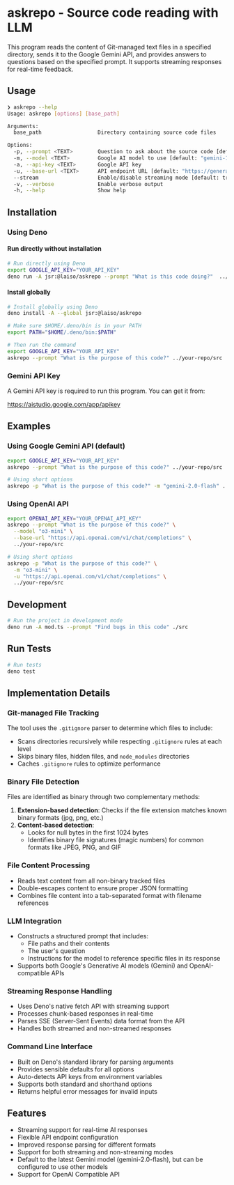 # askrepo - Source code reading with LLM

This program reads the content of Git-managed text files in a specified
directory, sends it to the Google Gemini API, and provides answers to questions
based on the specified prompt. It supports streaming responses for real-time
feedback.

## Usage

```bash
❯ askrepo --help
Usage: askrepo [options] [base_path]

Arguments:
  base_path                  Directory containing source code files

Options:
  -p, --prompt <TEXT>        Question to ask about the source code [default: "Explain the code in the files provided"]
  -m, --model <TEXT>         Google AI model to use [default: "gemini-1.5-flash"]
  -a, --api-key <TEXT>       Google API key
  -u, --base-url <TEXT>      API endpoint URL [default: "https://generativelanguage.googleapis.com/v1beta/models/"]
  --stream                   Enable/disable streaming mode [default: true]
  -v, --verbose              Enable verbose output
  -h, --help                 Show help
```

## Installation

### Using Deno

#### Run directly without installation

```bash
# Run directly using Deno
export GOOGLE_API_KEY="YOUR_API_KEY"
deno run -A jsr:@laiso/askrepo --prompt "What is this code doing?"  ../your-repo/src
```

#### Install globally

```bash
# Install globally using Deno
deno install -A --global jsr:@laiso/askrepo

# Make sure $HOME/.deno/bin is in your PATH
export PATH="$HOME/.deno/bin:$PATH"

# Then run the command
export GOOGLE_API_KEY="YOUR_API_KEY"
askrepo --prompt "What is the purpose of this code?" ../your-repo/src
```

### Gemini API Key

A Gemini API key is required to run this program. You can get it from:

https://aistudio.google.com/app/apikey

## Examples

### Using Google Gemini API (default)

```bash
export GOOGLE_API_KEY="YOUR_API_KEY"
askrepo --prompt "What is the purpose of this code?" ../your-repo/src

# Using short options
askrepo -p "What is the purpose of this code?" -m "gemini-2.0-flash" ../your-repo/src
```

### Using OpenAI API

```bash
export OPENAI_API_KEY="YOUR_OPENAI_API_KEY"
askrepo --prompt "What is the purpose of this code?" \
  --model "o3-mini" \
  --base-url "https://api.openai.com/v1/chat/completions" \
  ../your-repo/src

# Using short options
askrepo -p "What is the purpose of this code?" \
  -m "o3-mini" \
  -u "https://api.openai.com/v1/chat/completions" \
  ../your-repo/src
```

## Development

```bash
# Run the project in development mode
deno run -A mod.ts --prompt "Find bugs in this code" ./src
```

## Run Tests

```bash
# Run tests
deno test
```

## Implementation Details

### Git-managed File Tracking

The tool uses the `.gitignore` parser to determine which files to include:

- Scans directories recursively while respecting `.gitignore` rules at each
  level
- Skips binary files, hidden files, and `node_modules` directories
- Caches `.gitignore` rules to optimize performance

### Binary File Detection

Files are identified as binary through two complementary methods:

1. **Extension-based detection**: Checks if the file extension matches known
   binary formats (jpg, png, etc.)
2. **Content-based detection**:
   - Looks for null bytes in the first 1024 bytes
   - Identifies binary file signatures (magic numbers) for common formats like
     JPEG, PNG, and GIF

### File Content Processing

- Reads text content from all non-binary tracked files
- Double-escapes content to ensure proper JSON formatting
- Combines file content into a tab-separated format with filename references

### LLM Integration

- Constructs a structured prompt that includes:
  - File paths and their contents
  - The user's question
  - Instructions for the model to reference specific files in its response
- Supports both Google's Generative AI models (Gemini) and OpenAI-compatible
  APIs

### Streaming Response Handling

- Uses Deno's native fetch API with streaming support
- Processes chunk-based responses in real-time
- Parses SSE (Server-Sent Events) data format from the API
- Handles both streamed and non-streamed responses

### Command Line Interface

- Built on Deno's standard library for parsing arguments
- Provides sensible defaults for all options
- Auto-detects API keys from environment variables
- Supports both standard and shorthand options
- Returns helpful error messages for invalid inputs

## Features

- Streaming support for real-time AI responses
- Flexible API endpoint configuration
- Improved response parsing for different formats
- Support for both streaming and non-streaming modes
- Default to the latest Gemini model (gemini-2.0-flash), but can be configured
  to use other models
- Support for OpenAI Compatible API
